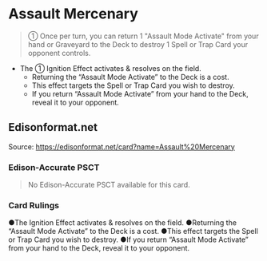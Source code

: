 # Assault Mercenary

> ① Once per turn, you can return 1 "Assault Mode Activate" from your hand or Graveyard to the Deck to destroy 1 Spell or Trap Card your opponent controls.

*   The ① Ignition Effect activates & resolves on the field.
    *   Returning the “Assault Mode Activate” to the Deck is a cost.
    *   This effect targets the Spell or Trap Card you wish to destroy.
    *   If you return “Assault Mode Activate” from your hand to the Deck, reveal it to your opponent.

## Edisonformat.net

Source: https://edisonformat.net/card?name=Assault%20Mercenary

### Edison-Accurate PSCT

> No Edison-Accurate PSCT available for this card.

### Card Rulings

●The Ignition Effect activates & resolves on the field.
●Returning the “Assault Mode Activate” to the Deck is a cost.
●This effect targets the Spell or Trap Card you wish to destroy.
●If you return “Assault Mode Activate” from your hand to the Deck, reveal it to your opponent. 
            